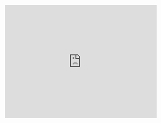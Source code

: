 <embed src= "https://github.com/satvikshri/OpenMRS-submissions/blob/master/SmartOwaLogo/logoPresentation.pdf" width= "500" height= "375">

